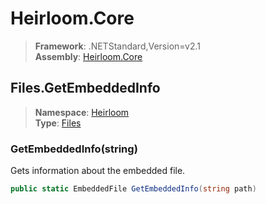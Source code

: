 # Heirloom.Core

> **Framework**: .NETStandard,Version=v2.1  
> **Assembly**: [Heirloom.Core][0]  

## Files.GetEmbeddedInfo

> **Namespace**: [Heirloom][0]  
> **Type**: [Files][1]  

### GetEmbeddedInfo(string)

Gets information about the embedded file.

```cs
public static EmbeddedFile GetEmbeddedInfo(string path)
```

[0]: ../Heirloom.Core.md
[1]: Heirloom.Files.md

